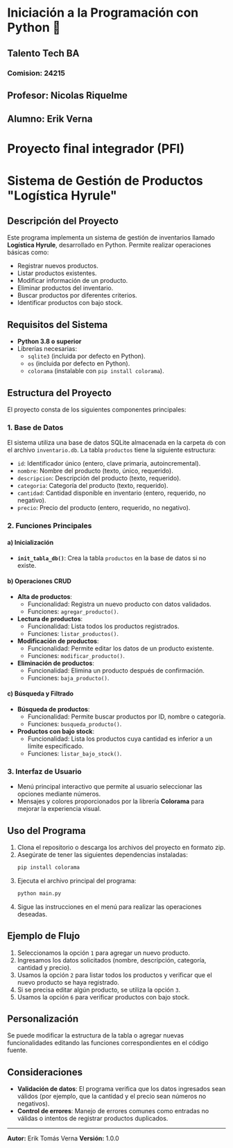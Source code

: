 # Iniciación a la Programación con Python 🤖

## Talento Tech BA
### Comision: 24215
## Profesor:  Nicolas Riquelme 
## Alumno: Erik Verna 


# Proyecto final integrador (PFI)

# Sistema de Gestión de Productos "Logística Hyrule"

## Descripción del Proyecto
Este programa implementa un sistema de gestión de inventarios llamado **Logística Hyrule**, desarrollado en Python. Permite realizar operaciones básicas como:
- Registrar nuevos productos.
- Listar productos existentes.
- Modificar información de un producto.
- Eliminar productos del inventario.
- Buscar productos por diferentes criterios.
- Identificar productos con bajo stock.

## Requisitos del Sistema
- **Python 3.8 o superior**
- Librerías necesarias:
  - `sqlite3` (incluida por defecto en Python).
  - `os` (incluida por defecto en Python).
  - `colorama` (instalable con `pip install colorama`).

## Estructura del Proyecto
El proyecto consta de los siguientes componentes principales:

### 1. **Base de Datos**
El sistema utiliza una base de datos SQLite almacenada en la carpeta `db` con el archivo `inventario.db`. La tabla `productos` tiene la siguiente estructura:
- `id`: Identificador único (entero, clave primaria, autoincremental).
- `nombre`: Nombre del producto (texto, único, requerido).
- `descripcion`: Descripción del producto (texto, requerido).
- `categoria`: Categoría del producto (texto, requerido).
- `cantidad`: Cantidad disponible en inventario (entero, requerido, no negativo).
- `precio`: Precio del producto (entero, requerido, no negativo).

### 2. **Funciones Principales**

#### a) Inicialización
- **`init_tabla_db()`**: Crea la tabla `productos` en la base de datos si no existe.

#### b) Operaciones CRUD
- **Alta de productos**:
  - Funcionalidad: Registra un nuevo producto con datos validados.
  - Funciones: `agregar_producto()`.
- **Lectura de productos**:
  - Funcionalidad: Lista todos los productos registrados.
  - Funciones: `listar_productos()`.
- **Modificación de productos**:
  - Funcionalidad: Permite editar los datos de un producto existente.
  - Funciones: `modificar_producto()`.
- **Eliminación de productos**:
  - Funcionalidad: Elimina un producto después de confirmación.
  - Funciones: `baja_producto()`.

#### c) Búsqueda y Filtrado
- **Búsqueda de productos**:
  - Funcionalidad: Permite buscar productos por ID, nombre o categoría.
  - Funciones: `busqueda_producto()`.
- **Productos con bajo stock**:
  - Funcionalidad: Lista los productos cuya cantidad es inferior a un límite especificado.
  - Funciones: `listar_bajo_stock()`.

### 3. **Interfaz de Usuario**
- Menú principal interactivo que permite al usuario seleccionar las opciones mediante números.
- Mensajes y colores proporcionados por la librería **Colorama** para mejorar la experiencia visual.

## Uso del Programa
1. Clona el repositorio o descarga los archivos del proyecto en formato zip.
2. Asegúrate de tener las siguientes dependencias instaladas:
   ```bash
   pip install colorama
   ```
3. Ejecuta el archivo principal del programa:
   ```bash
   python main.py
   ```
4. Sigue las instrucciones en el menú para realizar las operaciones deseadas.

## Ejemplo de Flujo
1. Seleccionamos la opción `1` para agregar un nuevo producto.
2. Ingresamos los datos solicitados (nombre, descripción, categoría, cantidad y precio).
3. Usamos la opción `2` para listar todos los productos y verificar que el nuevo producto se haya registrado.
4. Si se precisa editar algún producto, se utiliza la opción `3`.
5. Usamos la opción `6` para verificar productos con bajo stock.

## Personalización
Se puede modificar la estructura de la tabla o agregar nuevas funcionalidades editando las funciones correspondientes en el código fuente.

## Consideraciones
- **Validación de datos**: El programa verifica que los datos ingresados sean válidos (por ejemplo, que la cantidad y el precio sean números no negativos).
- **Control de errores**: Manejo de errores comunes como entradas no válidas o intentos de registrar productos duplicados.

---
**Autor:** Erik Tomás Verna 
**Versión:** 1.0.0
